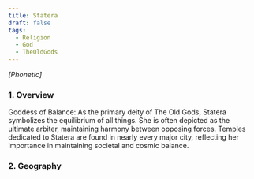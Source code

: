 ```yaml
---
title: Statera
draft: false
tags:
  - Religion
  - God
  - TheOldGods
---
```

*[Phonetic]*
### 1. **Overview**

Goddess of Balance: As the primary deity of The Old Gods, Statera symbolizes the equilibrium of all things. She is often depicted as the ultimate arbiter, maintaining harmony between opposing forces. Temples dedicated to Statera are found in nearly every major city, reflecting her importance in maintaining societal and cosmic balance.

### 2. **Geography**
